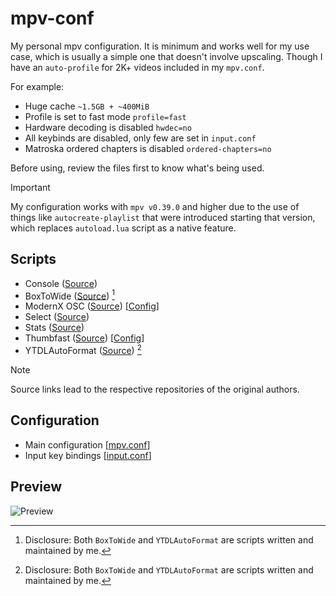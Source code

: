 # mpv-conf
My personal mpv configuration. It is minimum and works well for my use case, which is usually a simple one that doesn't involve upscaling. Though I have an `auto-profile` for 2K+ videos included in my `mpv.conf`.

For example:
- Huge cache `~1.5GB + ~400MiB`
- Profile is set to fast mode `profile=fast`
- Hardware decoding is disabled `hwdec=no`
- All keybinds are disabled, only few are set in `input.conf`
- Matroska ordered chapters is disabled `ordered-chapters=no`

Before using, review the files first to know what's being used.

> [!IMPORTANT]
> My configuration works with `mpv v0.39.0` and higher due to the use of things like `autocreate-playlist` that were introduced starting that version, which replaces `autoload.lua` script as a native feature.

## Scripts
- Console ([Source](https://github.com/mpv-player/mpv/blob/master/player/lua/console.lua))
- BoxToWide ([Source](https://github.com/Samillion/mpv-boxtowide)) [^1]
- ModernX OSC ([Source](https://github.com/zydezu/ModernX)) [[Config](./script-opts/modernx.conf)]
- Select ([Source](https://github.com/mpv-player/mpv/blob/master/player/lua/select.lua))
- Stats ([Source](https://github.com/mpv-player/mpv/blob/master/player/lua/stats.lua))
- Thumbfast ([Source](https://github.com/po5/thumbfast)) [[Config](./script-opts/thumbfast.conf)]
- YTDLAutoFormat ([Source](https://github.com/Samillion/mpv-ytdlautoformat)) [^1]

[^1]: Disclosure: Both `BoxToWide` and `YTDLAutoFormat` are scripts written and maintained by me.

> [!NOTE]
> Source links lead to the respective repositories of the original authors.

## Configuration
- Main configuration [[mpv.conf](./mpv.conf)]
- Input key bindings [[input.conf](./input.conf)]

## Preview

![Preview](https://github.com/user-attachments/assets/0f4bfcef-8ff0-4c99-8976-8e845940d27d)
